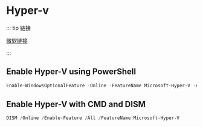 # Hyper-v

::: tip 链接

[微软链接](https://learn.microsoft.com/en-us/virtualization/hyper-v-on-windows/quick-start/enable-hyper-v#enable-hyper-v-with-cmd-and-dism)

::: 

## Enable Hyper-V using PowerShell

```powershell
Enable-WindowsOptionalFeature -Online -FeatureName Microsoft-Hyper-V -All
```

## Enable Hyper-V with CMD and DISM

```powershell
DISM /Online /Enable-Feature /All /FeatureName:Microsoft-Hyper-V
```

